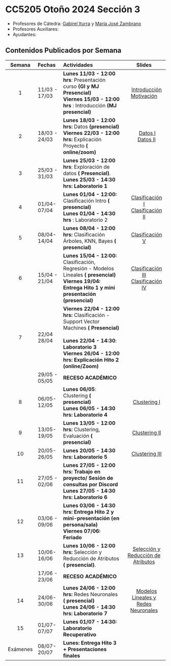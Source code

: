 # CC5205 Otoño 2024 Sección 3



* Profesores de Cátedra:  [Gabirel Iturra](https://giturra.cl/) y [María José Zambrano](https://github.com/mzambrano1)
* Profesores Auxiliares: 
* Ayudantes:

## Contenidos Publicados por Semana

|  Semana  | Fechas        | Actividades                                                  |                            Slides                            |
| :------: | :------------ | :----------------------------------------------------------- | :----------------------------------------------------------: |
|    1     | 11/03 - 17/03 | **Lunes 11/03 - 12:00 hrs**: Presentación curso **(GI y MJ Presencial)** <br/>**Viernes 15/03 - 12:00 hrs** : Introducción **(MJ presencial)** | <a href="#"><img src="https://www.hiddenjunglecusco.com/wp-content/uploads/2019/11/PDF-Logo.png" width="16px" height="16px"></a>[Introducción Motivación](slides/Clase_1_Introduccion_motivacion.pdf)<br/> |
|    2     | 18/03 - 24/03 | **Lunes 18/03 - 12:00 hrs:** Datos  **(presencial)**<br/>**Viernes 22/03 - 12:00 hrs:** Explicación Proyecto **( online/zoom)**<br/> | <a href="#"><img src="https://www.hiddenjunglecusco.com/wp-content/uploads/2019/11/PDF-Logo.png" width="16px" height="16px"></a> [Datos I](slides/Clase_2_datos_I.pdf)<br/><img src="https://www.hiddenjunglecusco.com/wp-content/uploads/2019/11/PDF-Logo.png" width="16px" height="16px">[Datos II](slides/Clase_4_datos_II.pdf)<br/> |
|    3     | 25/03 - 31/03 | **Lunes 25/03 - 12:00 hrs**: Exploración de datos **( Presencial)**.<br/>**Lunes 25/03 - 14:30 hrs: Laboratorio 1** <br/> |                                                              |
|    4     | 01/04-07/04   | **Lunes 01/04 - 12:00:** Clasificación Intro **( presencial)** <br/>**Lunes 01/04 - 14:30 hrs** : Laboratorio 2 <br/> | <a href="#"><img src="https://www.hiddenjunglecusco.com/wp-content/uploads/2019/11/PDF-Logo.png" width="16px" height="16px"></a>[Clasificación I](slides/Clase_5_clasi_I.pdf) <br/><a href="#"><img src="https://www.hiddenjunglecusco.com/wp-content/uploads/2019/11/PDF-Logo.png" width="16px" height="16px"></a>[Clasificación II](slides/Clase_6_clasi_frame.pdf)<br/> |
|    5     | 08/04-14/04   | **Lunes 08/04 - 12:00 hrs:** Clasificación Árboles, KNN, Bayes **( presencial)**<br/> | <a href="#"><img src="https://www.hiddenjunglecusco.com/wp-content/uploads/2019/11/PDF-Logo.png" width="16px" height="16px"></a>[Clasificación V](https://prezi.com/r6xefyatyuwg/information-credibility-on-twitter/)<br/> |
|    6     | 15/04 - 21/04 | **Lunes 15/04 - 12:00:** Clasificación, Regresión - Modelos Lineales  **( presencial)**<br/>**Viernes 19/04: Entrega Hito 1 y mini presentación (presencial)** | <a href="#"><img src="https://www.hiddenjunglecusco.com/wp-content/uploads/2019/11/PDF-Logo.png" width="16px" height="16px"></a>[Clasificación III](slides/Clase_7_clasi_algo.pdf)<br/><a href="#"><img src="https://www.hiddenjunglecusco.com/wp-content/uploads/2019/11/PDF-Logo.png" width="16px" height="16px"></a>[Clasificación IV](slides/Clase_8_clasi_SVM.pdf)<br/> |
|    7     | 22/04 28/04   | **Viernes 22/04 - 12:00 hrs:** Clasificación  - Support Vector Machines **( Presencial)**<br/><br/>**Lunes 22/04 - 14:30**: **Laboratorio 3** <br/>**Viernes 26/04 - 12:00 hrs: Explicación Hito 2 (online/Zoom)**<br/> |                                                              |
|          | 29/05 - 05/05 | **RECESO ACADÉMICO**                                         |                                                              |
|    8     | 06/05-12/05   | **Lunes 06/05**: Clustering  **( presencial)**<br/> **Lunes 06/05 - 14:30 hrs: Laboratorio 4** <br/> | <a href="#"><img src="https://www.hiddenjunglecusco.com/wp-content/uploads/2019/11/PDF-Logo.png" width="16px" height="16px"></a>[Clustering I](slides/Clase_10_clustering_intro.pdf)<br/> |
|    9     | 13/05-19/05   | **Lunes 13/05 - 12:00 hrs:** Clustering, Evaluación **( presencial)** <br/> | <a href="#"><img src="https://www.hiddenjunglecusco.com/wp-content/uploads/2019/11/PDF-Logo.png" width="16px" height="16px"></a>[Clustering II](slides/Clase_11_alg_clustering.pdf)<br/> |
|    10    | 20/05-26/05   | **Lunes 20/05 - 14:30 hrs: Laboratorio 5**  <br/>            | <a href="#"><img src="https://www.hiddenjunglecusco.com/wp-content/uploads/2019/11/PDF-Logo.png" width="16px" height="16px"></a>[Clustering III](slides/Clase_12_validacion_clustering.pdf)<br/> |
|    11    | 27/05 - 02/06 | **Lunes 27/05 - 12:00 hrs: Trabajo en proyecto/ Sesión de consultas por Discord** <br/>**Lunes 27/05 - 14:30 hrs:** **Laboratorio 6**<br/> |                                                              |
|    12    | 03/06 - 09/06 | **Lunes 03/06 - 14:30 hrs: Entrega Hito 2 y mini-presentación (en persona/sala)**<br/>**Viernes 07/06: Feriado** |                                                              |
|    13    | 10/06-16/06   | **Lunes 10/06 - 12:00 hrs:** Selección y Reducción de Atributos  **( presencial)**.<br/> | <a href="#"><img src="https://www.hiddenjunglecusco.com/wp-content/uploads/2019/11/PDF-Logo.png" width="16px" height="16px"></a>[Selección y Reducción de Atributos](slides/Clase_15_atributos.pdf)<br/> |
|          | 17/06 - 23/06 | **RECESO ACADÉMICO**                                         |                                                              |
|    14    | 24/06-30/06   | **Lunes 24/06 - 12:00 hrs:** Redes Neuronales **( presencial)**<br/>**Lunes 24/06 - 14:30 hrs:** **Laboratorio 7** <br/> | <a href="#"><img src="https://www.hiddenjunglecusco.com/wp-content/uploads/2019/11/PDF-Logo.png" width="16px" height="16px"></a>[Modelos Lineales y Redes Neuronales](slides/Clase_16_regresiones.pdf) |
|    15    | 01/07-07/07   | **Lunes 01/07 - 14:30: Laboratorio Recuperativo**<br/>       |                                                              |
| Exámenes | 08/07-20/07   | **Lunes: Entrega Hito 3  + Presentaciones finales**<br/>     |                                                              |